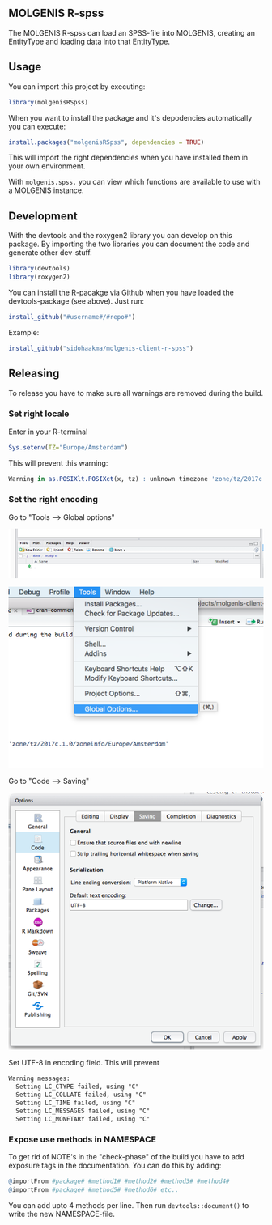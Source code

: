 ## MOLGENIS R-spss

The MOLGENIS R-spss can load an SPSS-file into MOLGENIS, creating an EntityType and loading data into that EntityType.

## Usage

You can import this project by executing:

```r
library(molgenisRSpss)
```

When you want to install the package and it's depodencies automatically you can execute:

```r
install.packages("molgenisRSpss", dependencies = TRUE)
```

This will import the right dependencies when you have installed them in your own environment.

With ```molgenis.spss.``` you can view which functions are available to use with a MOLGENIS instance.

## Development

With the devtools and the roxygen2 library you can develop on this package. By importing the two libraries you can document the code and generate other dev-stuff.

```r
library(devtools)
library(roxygen2)
```

You can install the R-pacakge via Github when you have loaded the devtools-package (see above). Just run:

```r
install_github("#username#/#repo#")
```

Example:

```r
install_github("sidohaakma/molgenis-client-r-spss")
```

## Releasing

To release you have to make sure all warnings are removed during the build.

### Set right locale 

Enter in your R-terminal

```r
Sys.setenv(TZ="Europe/Amsterdam")
```

This will prevent this warning:

```r
Warning in as.POSIXlt.POSIXct(x, tz) : unknown timezone 'zone/tz/2017c.1.0/zoneinfo/Europe/Amsterdam'
```

### Set the right encoding

Go to "Tools --> Global options"

![Tools](man/img/release/menubar.png)

![Global options](man/img/release/globaloptions.png)


Go to "Code --> Saving"

![Code option](man/img/release/code.png)

Set UTF-8 in encoding field. This will prevent

```
Warning messages: 
  Setting LC_CTYPE failed, using "C" 
  Setting LC_COLLATE failed, using "C" 
  Setting LC_TIME failed, using "C" 
  Setting LC_MESSAGES failed, using "C" 
  Setting LC_MONETARY failed, using "C" 
```

### Expose use methods in NAMESPACE

To get rid of NOTE's in the "check-phase" of the build you have to add exposure tags in the documentation. You can do this by adding:

```r
@importFrom #package# #method1# #method2# #method3# #method4#
@importFrom #package# #method5# #method6# etc..
```

You can add upto 4 methods per line. Then run ```devtools::document()``` to write the new NAMESPACE-file.